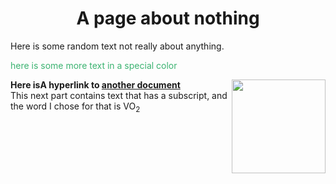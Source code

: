   <h1 align="center">A page about nothing</h1>
 
  Here is some random text not really about anything. 
  <p style="color:MediumSeaGreen;">here is some more text in a special color</p>
  <img src="image.png" align="right" width="150">

 

**Here isA hyperlink to [another document](readme.md)**  
This next part contains text that has a subscript, and the word I chose for that is
  VO<sub>2</sub>

